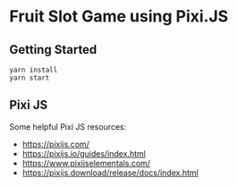 # Fruit Slot Game using Pixi.JS

## Getting Started

```
yarn install
yarn start
```

## Pixi JS

Some helpful Pixi JS resources:

- https://pixijs.com/
- https://pixijs.io/guides/index.html
- https://www.pixijselementals.com/
- https://pixijs.download/release/docs/index.html
